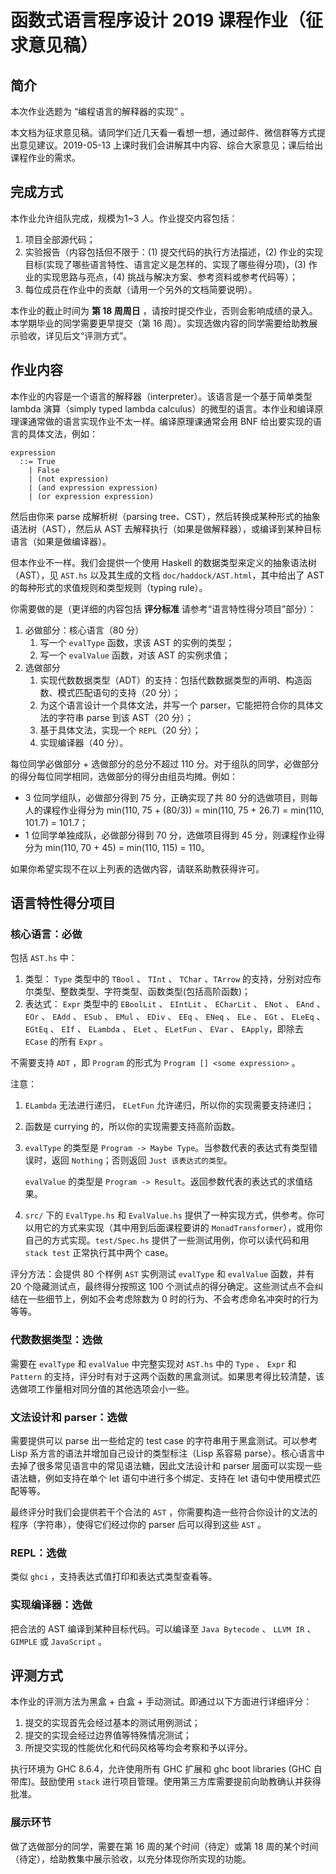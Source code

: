 # 函数式语言程序设计 2019 课程作业（征求意见稿）

## 简介

本次作业选题为 “编程语言的解释器的实现” 。

本文档为征求意见稿。请同学们近几天看一看想一想，通过邮件、微信群等方式提出意见建议。2019-05-13 上课时我们会讲解其中内容、综合大家意见；课后给出课程作业的需求。

## 完成方式

本作业允许组队完成，规模为1~3 人。作业提交内容包括：
1. 项目全部源代码；
2. 实验报告（内容包括但不限于：(1) 提交代码的执行方法描述，(2) 作业的实现目标(实现了哪些语言特性、语言定义是怎样的、实现了哪些得分项)，(3) 作业的实现思路与亮点，(4) 挑战与解决方案、参考资料或参考代码等）；
3. 每位成员在作业中的贡献（请用一个另外的文档简要说明）。

本作业的截止时间为 __第 18 周周日__ ，请按时提交作业，否则会影响成绩的录入。本学期毕业的同学需要更早提交（第 16 周）。实现选做内容的同学需要给助教展示验收，详见后文“评测方式”。

## 作业内容

本作业的内容是一个语言的解释器（interpreter）。该语言是一个基于简单类型 lambda 演算（simply typed lambda calculus）的微型的语言。本作业和编译原理课通常做的语言实现作业不太一样。编译原理课通常会用 BNF 给出要实现的语言的具体文法，例如：
```
expression
  ::= True
    | False
    | (not expression)
    | (and expression expression)
    | (or expression expression)
```
然后由你来 parse 成解析树（parsing tree、CST），然后转换成某种形式的抽象语法树（AST），然后从 AST 去解释执行（如果是做解释器），或编译到某种目标语言（如果是做编译器）。

但本作业不一样。我们会提供一个使用 Haskell 的数据类型来定义的抽象语法树（AST），见 `AST.hs` 以及其生成的文档 `doc/haddock/AST.html`，其中给出了 AST 的每种形式的求值规则和类型规则（typing rule）。

你需要做的是（更详细的内容包括 __评分标准__ 请参考“语言特性得分项目”部分）：

1. 必做部分：核心语言（80 分）
   1. 写一个 `evalType` 函数，求该 AST 的实例的类型；
   2. 写一个 `evalValue` 函数，对该 AST 的实例求值；
2. 选做部分
   1. 实现代数数据类型（ADT）的支持：包括代数数据类型的声明、构造函数、模式匹配语句的支持（20 分）；
   2. 为这个语言设计一个具体文法，并写一个 parser，它能把符合你的具体文法的字符串 parse 到该 AST（20 分）；
   3. 基于具体文法，实现一个 `REPL`（20 分）；
   4. 实现编译器（40 分）。

每位同学必做部分 + 选做部分的总分不超过 110 分。对于组队的同学，必做部分的得分每位同学相同，选做部分的得分由组员均摊。例如：

+ 3 位同学组队，必做部分得到 75 分，正确实现了共 80 分的选做项目，则每人的课程作业得分为 min(110, 75 + (80/3)) = min(110, 75 + 26.7) = min(110, 101.7) = 101.7；
+ 1 位同学单独成队，必做部分得到 70 分，选做项目得到 45 分，则课程作业得分为 min(110, 70 + 45) = min(110, 115) = 110。

如果你希望实现不在以上列表的选做内容，请联系助教获得许可。

## 语言特性得分项目

### 核心语言：必做

包括 `AST.hs` 中：
1. 类型： `Type` 类型中的 `TBool` 、 `TInt` 、 `TChar` 、`TArrow` 的支持，分别对应布尔类型、整数类型、字符类型、函数类型(包括高阶函数)；
2. 表达式： `Expr` 类型中的 `EBoolLit` 、 `EIntLit` 、 `ECharLit` 、 `ENot` 、 `EAnd` 、 `EOr` 、 `EAdd` 、 `ESub` 、 `EMul` 、 `EDiv` 、 `EEq` 、 `ENeq` 、 `ELe` 、 `EGt` 、 `ELeEq` 、 `EGtEq` 、 `EIf` 、 `ELambda` 、 `ELet` 、 `ELetFun` 、 `EVar` 、 `EApply`，即除去 `ECase` 的所有 `Expr` 。

不需要支持 `ADT` ，即 `Program` 的形式为 `Program [] <some expression>` 。

注意：
1. `ELambda` 无法进行递归， `ELetFun` 允许递归，所以你的实现需要支持递归；

2. 函数是 currying 的，所以你的实现需要支持高阶函数。

3. `evalType` 的类型是 `Program -> Maybe Type`。当参数代表的表达式有类型错误时，返回 `Nothing`；否则返回 `Just 该表达式的类型`。

   `evalValue` 的类型是 `Program -> Result`。返回参数代表的表达式的求值结果。

4. `src/` 下的 `EvalType.hs` 和 `EvalValue.hs` 提供了一种实现方式，供参考。你可以用它的方式来实现（其中用到后面课程要讲的 `MonadTransformer`），或用你自己的方式实现。`test/Spec.hs` 提供了一些测试用例，你可以读代码和用 `stack test` 正常执行其中两个 case。

评分方法：会提供 80 个样例 `AST` 实例测试 `evalType` 和 `evalValue` 函数，并有 20 个隐藏测试点，最终得分按照这 100 个测试点的得分确定。这些测试点不会纠结在一些细节上，例如不会考虑除数为 0 时的行为、不会考虑命名冲突时的行为等等。

### 代数数据类型：选做

需要在 `evalType` 和 `evalValue` 中完整实现对 `AST.hs` 中的 `Type` 、 `Expr` 和 `Pattern` 的支持，评分时有对于这两个函数的黑盒测试。如果思考得比较清楚，该选做项工作量相对同分值的其他选项会小一些。

### 文法设计和 parser：选做

需要提供可以 parse 出一些给定的 test case 的字符串用于黑盒测试。可以参考 Lisp 系方言的语法并增加自己设计的类型标注（Lisp 系容易 parse）。核心语言中去掉了很多常见语言中的常见语法糖，因此文法设计和 parser 层面可以实现一些语法糖，例如支持在单个 let 语句中进行多个绑定、支持在 let 语句中使用模式匹配等等。

最终评分时我们会提供若干个合法的 `AST` ，你需要构造一些符合你设计的文法的程序（字符串），使得它们经过你的 parser 后可以得到这些 `AST` 。

<!--或者说能给出某些ast的字符串有15分，剩下五分看展示效果？--> 

### REPL：选做

类似 `ghci` ，支持表达式值打印和表达式类型查看等。

### 实现编译器：选做

把合法的 AST 编译到某种目标代码。可以编译至 `Java Bytecode` 、 `LLVM IR` 、 `GIMPLE` 或 `JavaScript` 。

## 评测方式

本作业的评测方法为黑盒 + 白盒 + 手动测试。即通过以下方面进行详细评分：

1. 提交的实现首先会经过基本的测试用例测试；
2. 提交的实现会经过边界值等特殊情况测试；
3. 所提交实现的性能优化和代码风格等均会考察和予以评分。

执行环境为 GHC 8.6.4，允许使用所有 GHC 扩展和 ghc boot libraries (GHC 自带库)。鼓励使用 `stack` 进行项目管理。使用第三方库需要提前向助教确认并获得批准。

### 展示环节

做了选做部分的同学，需要在第 16 周的某个时间（待定）或第 18 周的某个时间（待定），给助教集中展示验收，以充分体现你所实现的功能。